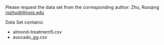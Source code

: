Please request the data set from the corresponding author:
Zhu, Ruoqing <rqzhu@illinois.edu>

Data Set contains:
* almond-treatment5.csv
* avocado_gg.csv